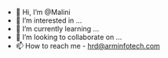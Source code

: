 - 👋 Hi, I’m @Malini
- 👀 I’m interested in ...
- 🌱 I’m currently learning ...
- 💞️ I’m looking to collaborate on ...
- 📫 How to reach me - hrd@arminfotech.com

<!---
MaliniARM/MaliniARM is a ✨ special ✨ repository because its `README.md` (this file) appears on your GitHub profile.
You can click the Preview link to take a look at your changes.
--->
